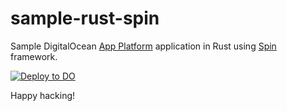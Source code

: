 # sample-rust-spin

Sample DigitalOcean [App Platform](https://www.digitalocean.com/products/app-platform/) application in Rust using [Spin](https://github.com/fermyon/spin) framework.

[![Deploy to DO](https://www.deploytodo.com/do-btn-blue.svg)](https://cloud.digitalocean.com/apps/new?repo=https://github.com/bojand/sample-rust-spin/tree/main)

Happy hacking!
